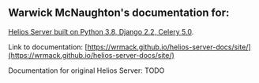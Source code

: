 ## Warwick McNaughton's documentation for: 

[Helios Server built on Python 3.8, Django 2.2, Celery 5.0](https://github.com/wrmack/helios-server/tree/wm-upgrade-python3).

Link to documentation: [https://wrmack.github.io/helios-server-docs/site/](https://wrmack.github.io/helios-server-docs/site/)

Documentation for original Helios Server: TODO